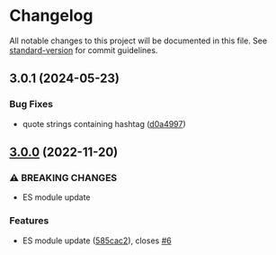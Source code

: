 # Changelog

All notable changes to this project will be documented in this file. See [standard-version](https://github.com/conventional-changelog/standard-version) for commit guidelines.

## 3.0.1 (2024-05-23)


### Bug Fixes

* quote strings containing hashtag ([d0a4997](https://github.com/boundstate/dotenv-stringify/commit/d0a4997e5b36450754c2b69d79062cd837fd82c2))

## [3.0.0](https://github.com/compwright/dotenv-stringify/compare/v2.0.7...v3.0.0) (2022-11-20)


### ⚠ BREAKING CHANGES

* ES module update

### Features

* ES module update ([585cac2](https://github.com/compwright/dotenv-stringify/commit/585cac2bdc4a288564ec1e123b6ffb46f9de106e)), closes [#6](https://github.com/compwright/dotenv-stringify/issues/6)
